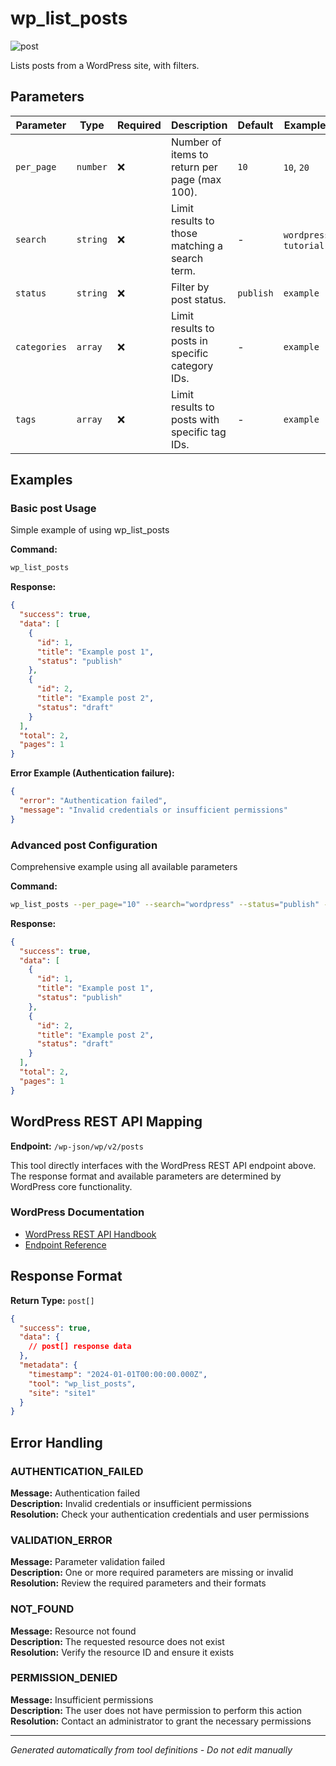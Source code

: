# wp_list_posts

![post](https://img.shields.io/badge/category-post-lightgrey)

Lists posts from a WordPress site, with filters.

## Parameters

| Parameter | Type | Required | Description | Default | Examples |
|-----------|------|----------|-------------|---------|----------|
| `per_page` | `number` | ❌ | Number of items to return per page (max 100). | `10` | `10`, `20` |
| `search` | `string` | ❌ | Limit results to those matching a search term. | - | `wordpress`, `tutorial` |
| `status` | `string` | ❌ | Filter by post status. | `publish` | `example` |
| `categories` | `array` | ❌ | Limit results to posts in specific category IDs. | - | `example` |
| `tags` | `array` | ❌ | Limit results to posts with specific tag IDs. | - | `example` |

## Examples

### Basic post Usage

Simple example of using wp_list_posts

**Command:**
```bash
wp_list_posts 
```

**Response:**
```json
{
  "success": true,
  "data": [
    {
      "id": 1,
      "title": "Example post 1",
      "status": "publish"
    },
    {
      "id": 2,
      "title": "Example post 2",
      "status": "draft"
    }
  ],
  "total": 2,
  "pages": 1
}
```

**Error Example (Authentication failure):**
```json
{
  "error": "Authentication failed",
  "message": "Invalid credentials or insufficient permissions"
}
```


### Advanced post Configuration

Comprehensive example using all available parameters

**Command:**
```bash
wp_list_posts --per_page="10" --search="wordpress" --status="publish" --categories="example_value" --tags="example_value"
```

**Response:**
```json
{
  "success": true,
  "data": [
    {
      "id": 1,
      "title": "Example post 1",
      "status": "publish"
    },
    {
      "id": 2,
      "title": "Example post 2",
      "status": "draft"
    }
  ],
  "total": 2,
  "pages": 1
}
```




## WordPress REST API Mapping

**Endpoint:** `/wp-json/wp/v2/posts`

This tool directly interfaces with the WordPress REST API endpoint above. The response format and available
parameters are determined by WordPress core functionality.

### WordPress Documentation
- [WordPress REST API Handbook](https://developer.wordpress.org/rest-api/)
- [Endpoint Reference](https://developer.wordpress.org/rest-api/reference/)




## Response Format

**Return Type:** `post[]`

```json
{
  "success": true,
  "data": {
    // post[] response data
  },
  "metadata": {
    "timestamp": "2024-01-01T00:00:00.000Z",
    "tool": "wp_list_posts",
    "site": "site1"
  }
}
```

## Error Handling

### AUTHENTICATION_FAILED

**Message:** Authentication failed  
**Description:** Invalid credentials or insufficient permissions  
**Resolution:** Check your authentication credentials and user permissions


### VALIDATION_ERROR

**Message:** Parameter validation failed  
**Description:** One or more required parameters are missing or invalid  
**Resolution:** Review the required parameters and their formats


### NOT_FOUND

**Message:** Resource not found  
**Description:** The requested resource does not exist  
**Resolution:** Verify the resource ID and ensure it exists


### PERMISSION_DENIED

**Message:** Insufficient permissions  
**Description:** The user does not have permission to perform this action  
**Resolution:** Contact an administrator to grant the necessary permissions




---

*Generated automatically from tool definitions - Do not edit manually*
